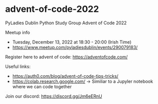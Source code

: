 # advent-of-code-2022
PyLadies Dublin Python Study Group Advent of Code 2022

Meetup info

* Tuesday, December 13, 2022 at 18:30 - 20:00 (Irish Time)
* https://www.meetup.com/pyladiesdublin/events/290079183/

Register here to advent of code: https://adventofcode.com/

Useful links:
* https://auth0.com/blog/advent-of-code-tips-tricks/
* https://colab.research.google.com/ -> Similiar to a Jupyler notebook where we can code together

Join our discord: https://discord.gg/Jm6eERnU
